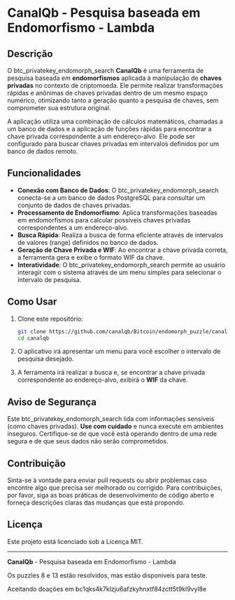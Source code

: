 # CanalQb - Pesquisa baseada em Endomorfismo - Lambda

## Descrição

O btc_privatekey_endomorph_search **CanalQb** é uma ferramenta de pesquisa baseada em **endomorfismos** aplicada à manipulação de **chaves privadas** no contexto de criptomoeda. Ele permite realizar transformações rápidas e anônimas de chaves privadas dentro de um mesmo espaço numérico, otimizando tanto a geração quanto a pesquisa de chaves, sem comprometer sua estrutura original.

A aplicação utiliza uma combinação de cálculos matemáticos, chamadas a um banco de dados e a aplicação de funções rápidas para encontrar a chave privada correspondente a um endereço-alvo. Ele pode ser configurado para buscar chaves privadas em intervalos definidos por um banco de dados remoto.

## Funcionalidades

- **Conexão com Banco de Dados**: O btc_privatekey_endomorph_search conecta-se a um banco de dados PostgreSQL para consultar um conjunto de dados de chaves privadas.
- **Processamento de Endomorfismo**: Aplica transformações baseadas em endomorfismos para calcular possíveis chaves privadas correspondentes a um endereço-alvo.
- **Busca Rápida**: Realiza a busca de forma eficiente através de intervalos de valores (range) definidos no banco de dados.
- **Geração de Chave Privada e WIF**: Ao encontrar a chave privada correta, a ferramenta gera e exibe o formato WIF da chave.
- **Interatividade**: O btc_privatekey_endomorph_search permite ao usuário interagir com o sistema através de um menu simples para selecionar o intervalo de pesquisa.

## Como Usar

1. Clone este repositório:
   ```bash
   git clone https://github.com/canalqb/Bitcoin/endomorph_puzzle/canalqb.git
   cd canalqb
   ```  

2. O aplicativo irá apresentar um menu para você escolher o intervalo de pesquisa desejado.

6. A ferramenta irá realizar a busca e, se encontrar a chave privada correspondente ao endereço-alvo, exibirá o **WIF** da chave.

## Aviso de Segurança

Este btc_privatekey_endomorph_search lida com informações sensíveis (como chaves privadas). **Use com cuidado** e nunca execute em ambientes inseguros. Certifique-se de que você está operando dentro de uma rede segura e de que seus dados não serão comprometidos.

## Contribuição

Sinta-se à vontade para enviar pull requests ou abrir problemas caso encontre algo que precisa ser melhorado ou corrigido. Para contribuições, por favor, siga as boas práticas de desenvolvimento de código aberto e forneça descrições claras das mudanças que está propondo.

## Licença

Este projeto está licenciado sob a Licença MIT.

---

**CanalQb** - Pesquisa baseada em Endomorfismo - Lambda

Os puzzles 8 e 13 estão resolvidos, mas estão disponiveis para teste.

Aceitando doações em bc1qks4k7klzju6afzkyhnxtf84zctt5t9kl9vyl8e
